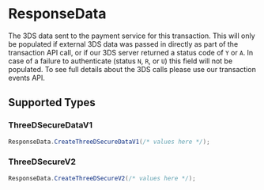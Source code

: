 # ResponseData

The 3DS data sent to the payment service for this transaction. This will only be populated if external 3DS data was passed in directly as part of the transaction API call, or if our 3DS server returned a status code of `Y` or `A`. In case of a failure to authenticate (status `N`, `R`, or `U`) this field will not be populated. To see full details about the 3DS calls please use our transaction events API.


## Supported Types

### ThreeDSecureDataV1

```csharp
ResponseData.CreateThreeDSecureDataV1(/* values here */);
```

### ThreeDSecureV2

```csharp
ResponseData.CreateThreeDSecureV2(/* values here */);
```

